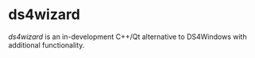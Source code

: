 # ds4wizard
*ds4wizard* is an in-development C++/Qt alternative to DS4Windows with additional functionality.
